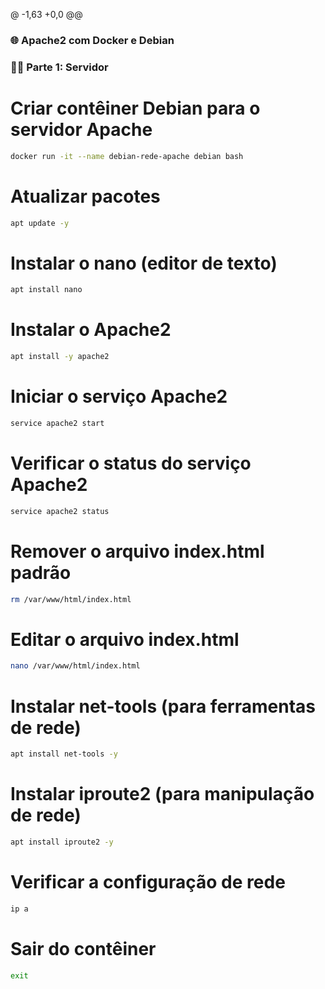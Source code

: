 @ -1,63 +0,0 @@
### 🌐 Apache2 com Docker e Debian

### 👨‍💻 Parte 1: Servidor

# Criar contêiner Debian para o servidor Apache
```bash
docker run -it --name debian-rede-apache debian bash
```

# Atualizar pacotes
```bash
apt update -y
```

# Instalar o nano (editor de texto)
```bash
apt install nano
```

# Instalar o Apache2
```bash
apt install -y apache2
```

# Iniciar o serviço Apache2
```bash
service apache2 start
```

# Verificar o status do serviço Apache2
```bash
service apache2 status
```

# Remover o arquivo index.html padrão
```bash
rm /var/www/html/index.html
```

# Editar o arquivo index.html
```bash
nano /var/www/html/index.html
```

# Instalar net-tools (para ferramentas de rede)
```bash
apt install net-tools -y
```

# Instalar iproute2 (para manipulação de rede)
```bash
apt install iproute2 -y
```

# Verificar a configuração de rede
```bash
ip a
```

# Sair do contêiner
```bash
exit
```
